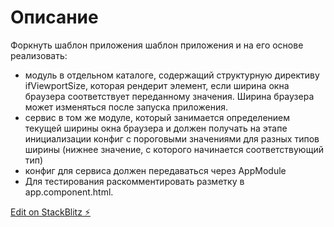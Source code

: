# Описание
Форкнуть шаблон приложения шаблон приложения и на его основе реализовать:

* модуль в отдельном каталоге, содержащий структурную директиву ifViewportSize, которая рендерит элемент, если ширина окна браузера соответствует переданному значения. Ширина браузера может изменяться после запуска приложения.
* сервис в том же модуле, который занимается определением текущей ширины окна браузера и должен получать на этапе инициализации конфиг с пороговыми значениями для разных типов ширины (нижнее значение, с которого начинается соответствующий тип)
* конфиг для сервиса должен передаваться через AppModule
* Для тестирования раскомментировать разметку в app.component.html.

[Edit on StackBlitz ⚡️](https://stackblitz.com/edit/vim8-2-resize-template-m69d3j)
